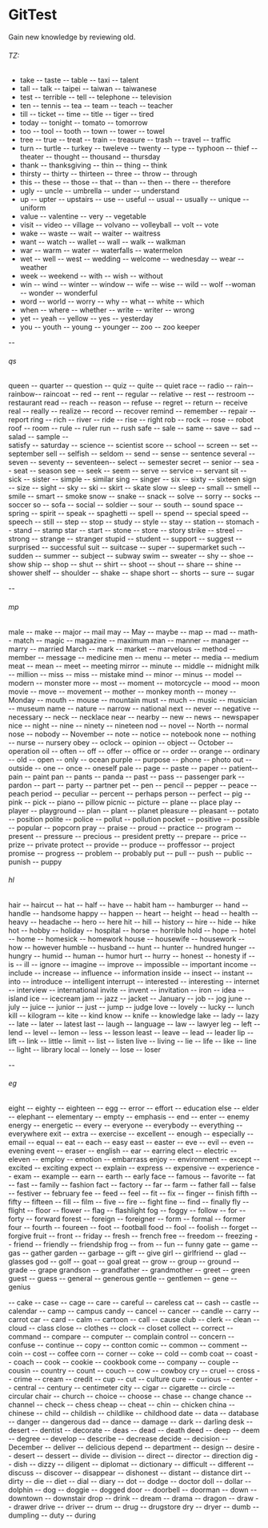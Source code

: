 # GitTest
Gain new knowledge by reviewing old.

###### TZ:

* take -- taste -- table -- taxi -- talent 
* tall -- talk -- taipei -- taiwan -- taiwanese
* test -- terrible -- tell -- telephone -- television
* ten -- tennis -- tea -- team -- teach -- teacher
* till -- ticket -- time -- title -- tiger -- tired
* today -- tonight -- tomato -- tomorrow
* too -- tool -- tooth -- town -- tower -- towel
* tree -- true -- treat -- train -- treasure -- trash -- travel -- traffic
* turn -- turtle -- turkey -- tweleve -- twenty -- type -- typhoon -- thief -- theater -- thought -- thousand -- thursday
* thank -- thanksgiving -- thin -- thing -- think
* thirsty -- thirty -- thirteen -- three -- throw -- through
* this -- these -- those -- that -- than -- then -- there -- therefore
* ugly -- uncle -- umbrella -- under -- understand
* up -- upter -- upstairs -- use -- useful -- usual -- usually -- unique -- uniform
* value -- valentine -- very -- vegetable 
* visit -- video -- village -- volvano -- volleyball -- volt -- vote 
* wake -- waste -- wait -- waiter -- waitress
* want -- watch -- wallet -- wall -- walk -- walkman
* war -- warm -- water -- waterfalls -- watermelon
* wet -- well -- west -- wedding -- welcome -- wednesday -- wear -- weather
* week -- weekend -- with -- wish -- without 
* win -- wind -- winter -- window -- wife -- wise -- wild -- wolf --woman -- wonder -- wonderful
* word -- world -- worry -- why -- what -- white -- which
* when -- where -- whether -- write -- writer -- wrong
* yet -- yeah -- yellow -- yes -- yesterday
* you -- youth -- young -- younger -- zoo -- zoo keeper

--
###### qs
queen -- quarter -- question -- quiz -- quite -- quiet
race -- radio -- rain-- rainbow-- raincoat -- 
red -- rent -- regular -- relative -- rest -- restroom -- restaurant
read -- reach -- reason -- refuse -- regret -- return -- receive
real -- really -- realize -- record -- recover
remind -- remember -- repair -- report
ring -- rich -- river -- ride -- rise -- right 
rob -- rock -- rose -- robot 
roof -- room -- rule -- ruler
run -- rush 
safe -- sale -- same -- save -- sad -- salad -- sample --  
satisfy -- saturday -- science -- scientist
score -- school -- screen -- set -- september
sell -- selfish -- seldom -- send -- sense -- sentence
several -- seven -- seventy -- seventeen-- select -- semester
secret -- senior -- sea -- seat -- season
see -- seek -- seem -- serve -- service -- servant
sit -- sick -- sister -- simple -- similar 
sing -- singer -- six -- sixty -- sixteen
sign -- size -- sight -- sky -- ski -- skirt -- skate
slow -- sleep -- small -- smell -- smile -- smart -- smoke
snow -- snake -- snack -- solve -- sorry -- socks -- soccer
so -- sofa  -- social -- soldier -- sour -- south -- sound
space -- spring -- spirit -- speak -- spaghetti -- spell -- spend -- special
speed -- speech -- still -- step -- stop -- study --
style -- stay -- station -- stomach -- stand -- stamp 
star -- start -- stone -- store -- story 
strike -- streel -- strong -- strange -- stranger
stupid -- student -- support -- suggest -- surprised -- successful
suit -- suitcase -- super -- supermarket 
such -- sudden -- summer -- subject -- subway 
swim -- sweater -- shy -- shoe -- show
ship -- shop -- shut -- shirt -- shoot -- shout -- share -- shine -- shower
shelf -- shoulder -- shake -- shape
short -- shorts -- sure -- sugar

--
###### mp
male -- make -- major -- mail 
may -- May -- maybe -- map -- mad -- math-- match -- magic -- magazine -- maximum 
man -- manner -- manager -- marry -- married 
March -- mark -- market -- marvelous -- method -- member -- message -- medicine 
men -- menu -- meter -- media -- medium
meat -- mean -- meet -- meeting
mirror -- minute -- middle -- midnight 
milk -- million -- miss -- miss -- mistake 
mind -- minor -- minus -- model -- modern -- monster
more -- most -- moment -- motorcycle -- mood -- moon 
movie -- move -- movement -- mother -- monkey 
month -- money -- Monday -- mouth -- mouse -- mountain
must -- much -- music -- musician -- museum
name -- nature -- narrow -- national 
next -- never -- negative -- necessary -- neck -- necklace 
near -- nearby -- new -- news -- newspaper
nice -- night -- nine -- ninety -- nineteen
nod -- novel -- North -- normal 
nose -- nobody -- November -- note -- notice -- notebook 
none -- nothing -- nurse -- nursery
obey -- oclock -- opinion -- object -- October -- operation
oil -- often -- off -- offer -- office 
or -- order -- orange -- ordinary -- old -- open -- only -- ocean
purple -- purpose -- phone -- photo
out -- outside -- one -- once -- oneself
pale -- page -- paste -- paper -- patient-- pain -- paint 
pan -- pants -- panda -- past -- pass -- passenger
park -- pardon -- part -- party -- partner
pet -- pen -- pencil -- pepper -- peace -- peach 
period -- peculiar -- percent -- perhaps
person -- perfect -- pig -- pink -- pick -- piano -- pillow
picnic -- picture -- plane -- place
play -- player -- playground -- plan -- plant -- planet
pleasure -- pleasant -- potato -- position
polite -- police -- pollut -- pollution
pocket -- positive -- possible -- popular -- popcorn
pray -- praise -- proud -- practice -- program -- present -- pressure -- precious -- president 
pretty -- prepare -- price -- prize -- private
protect -- provide -- produce -- proffessor -- project
promise -- progress -- problem -- probably
put -- pull -- push -- public -- punish -- puppy

###### hl
hair -- haircut -- hat -- half -- have -- habit 
ham -- hamburger -- hand -- handle -- handsome 
happy -- happen -- heart -- height -- 
head -- health -- heavy -- headache -- hero -- here 
hit -- hill -- history -- hire -- hide -- hike 
hot -- hobby -- holiday -- hospital -- horse -- horrible
hold -- hope -- hotel -- home -- homesick -- homework 
house -- housewife -- housework -- how -- however
humble -- husband -- hunt -- hunter -- hundred
hunger -- hungry -- humid -- human -- humor 
hurt -- hurry -- honest -- honesty 
if -- is -- ill -- ignore -- imagine -- improve -- impossible -- important 
income -- include -- increase -- influence -- information
inside -- insect -- instant -- into -- introduce -- intelligent
interrupt -- interested -- interesting -- internet -- interview -- international 
invite -- invent -- invitation -- iron -- idea -- island 
ice -- icecream
jam -- jazz -- jacket -- January -- job -- jog
june -- july -- juice -- junior -- just -- jump -- judge
love -- lovely -- lucky -- lunch
kill -- kilogram -- kite -- kind 
know -- knife -- knowledge 
lake -- lady -- lazy -- late -- later -- latest
last -- laugh -- language -- law -- lawyer
leg -- left -- lend -- level -- lemon -- less -- lesson 
least -- leave -- lead -- leader
lip -- lift -- link -- little -- limit -- list -- listen 
live -- living -- lie -- life -- like -- line -- light -- library
local -- lonely -- lose -- loser

--

###### eg
eight -- eighty -- eighteen -- egg -- error -- effort -- education
else -- elder -- elephant -- elementary -- 
empty -- emphasis -- end -- enter -- enemy
energy -- energetic -- every -- everyone -- everybody -- everything -- everywhere
exit -- extra -- exercise -- excellent -- enough -- especially -- email -- equal -- eat -- each -- easy 
east -- easter -- eve -- evil -- even -- evening 
event -- eraser -- english -- ear -- earring
elect -- electric -- eleven -- employ -- emotion -- embarrass
enjoy -- environment -- except -- excited -- exciting
expect -- explain -- express -- expensive -- experience -- exam -- example -- 
earn -- earth -- early
face -- famous -- favorite -- fat -- fast -- family -- fashion
fact -- factory -- far -- farm -- father 
fall -- false -- festiver -- february
fee -- feed -- feel -- fit -- fix -- finger -- finish 
fifth -- fifty -- fifteen -- fill -- film -- five -- fire -- fight 
fine -- find -- finally 
fly -- flight -- floor -- flower -- flag -- flashlight 
fog -- foggy -- follow -- for -- forty -- forward 
forest -- foreign -- foreigner -- form -- formal -- former
four -- fourth -- foureen -- foot -- football
food -- fool -- foolish -- forget -- forgive
fruit -- front -- friday -- fresh -- french
free -- freedom -- freezing -- friend -- friendly -- friendship
frog -- from -- fun -- funny 
gate -- game -- gas -- gather 
garden -- garbage -- gift -- give 
girl -- girlfriend -- glad -- glasses
god -- golf -- goat -- goal 
great -- grow -- group -- ground  -- grade -- grape
grandson -- grandfather -- grandmother -- greet -- green
guest -- guess -- general -- generous
gentle -- gentlemen -- gene -- genius

--
cake -- case -- cage -- care -- careful -- careless 
cat -- cash -- castle -- calendar -- camp -- campus
candy -- cancel -- cancer -- candle -- carry -- carrot 
car -- card -- calm -- cartoon -- call -- cause 
club -- clerk -- clean -- cloud -- class 
close -- clothes -- clock -- closet 
collect -- correct -- command -- compare -- computer -- complain
control -- concern -- confuse -- continue -- copy -- contton
comic -- common -- comment -- coin -- cost -- coffee
corn -- corner -- coke -- cold -- comb
coat -- coast  -- coach -- cook -- cookie -- cookbook
come -- company -- couple -- cousin -- country -- count -- couch -- cow -- cowboy
cry -- cruel -- cross -- crime -- cream -- credit -- cup -- cut -- culture
cure -- curious -- center -- central -- century -- centimeter
city -- cigar -- cigarette -- circle -- circular 
chair -- church -- choice -- choose -- chase -- change
chance -- channel -- check -- chess 
cheap -- cheat -- chin -- chicken
china -- chinese -- child -- childish -- childlike -- childhood
date -- data -- database -- danger -- dangerous 
dad -- dance -- damage -- dark -- darling
desk -- desert -- dentist -- decorate -- deas -- dead -- death
deed -- deep -- deem -- degree -- develop -- describe -- decrease 
decide -- decision -- December -- deliver -- delicious 
depend -- department -- design -- desire -- desert -- dessert -- divide -- division -- direct -- director -- direction 
dig -- dish -- dizzy -- diligent -- diplomat -- dictionary -- difficult -- different -- discuss -- discover -- disappear -- dishonest -- distant -- distance
dirt -- dirty -- die -- diet -- dial -- diary -- dot -- dodge -- doctor
doll -- dollar -- dolphin -- dog -- doggie -- dogged
door -- doorbell -- doorman -- down -- downtown -- downstair
drop -- drink -- dream -- drama -- dragon -- draw -- drawer
drive -- driver -- drum -- drug -- drugstore
dry -- dryer -- dumb -- dumpling -- duty -- during
 


